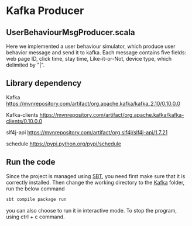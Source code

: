# Kafka Producer

## UserBehaviourMsgProducer.scala
Here we implemented a user behaviour simulator, which produce user behavior message and send it to kafka. Each message contains five fields: web page ID, click time, stay time, Like-it-or-Not, device type, which delimited by "|".


## Library dependency
Kafka
https://mvnrepository.com/artifact/org.apache.kafka/kafka_2.10/0.10.0.0

Kafka-clients
https://mvnrepository.com/artifact/org.apache.kafka/kafka-clients/0.10.0.0

slf4j-api
https://mvnrepository.com/artifact/org.slf4j/slf4j-api/1.7.21

schedule        https://pypi.python.org/pypi/schedule


## Run the code

Since the project is managed using [SBT](http://www.scala-sbt.org/), you need first make sure that it is correctly installed. Then change the working directory to the [Kafka](/Kafka) folder, run the below command
```sh
sbt compile package run
```
 you can also choose to run it in interactive mode. To stop the program, using ctrl + c command.


